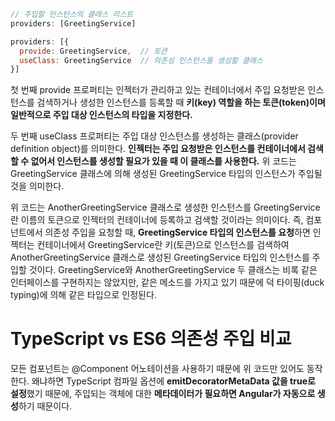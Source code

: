 ```js
// 주입할 인스턴스의 클래스 리스트
providers: [GreetingService]
```

```js
providers: [{
  provide: GreetingService,  // 토큰
  useClass: GreetingService  // 의존성 인스턴스를 생성할 클래스
}]
```

첫 번째 provide 프로퍼티는 인젝터가 관리하고 있는 컨테이너에서 주입 요청받은 인스턴스를 검색하거나 생성한 인스턴스를 등록할 때 **키(key) 역할을 하는 토큰(token)이며 일반적으로 주입 대상 인스턴스의 타입을 지정한다.**

두 번째 useClass 프로퍼티는 주입 대상 인스턴스를 생성하는 클래스(provider definition object)를 의미한다. **인젝터는 주입 요청받은 인스턴스를 컨테이너에서 검색할 수 없어서 인스턴스를 생성할 필요가 있을 때 이 클래스를 사용한다.** 위 코드는 GreetingService 클래스에 의해 생성된 GreetingService 타입의 인스턴스가 주입될 것을 의미한다.

위 코드는 AnotherGreetingService 클래스로 생성한 인스턴스를 GreetingService란 이름의 토큰으로 인젝터의 컨테이너에 등록하고 검색할 것이라는 의미이다. 즉, 컴포넌트에서 의존성 주입을 요청할 때, **GreetingService 타입의 인스턴스를 요청**하면 인젝터는 컨테이너에서 GreetingService란 키(토큰)으로 인스턴스를 검색하여 AnotherGreetingService 클래스로 생성된 GreetingService 타입의 인스턴스를 주입할 것이다. GreetingService와 AnotherGreetingService 두 클래스는 비록 같은 인터페이스를 구현하지는 않았지만, 같은 메소드를 가지고 있기 때문에 덕 타이핑(duck typing)에 의해 같은 타입으로 인정된다.

# TypeScript vs ES6 의존성 주입 비교

모든 컴포넌트는 @Component 어노테이션을 사용하기 때문에 위 코드만 있어도 동작한다.
왜냐하면 TypeScript 컴파일 옵션에 **emitDecoratorMetaData 값을 true로 설정**했기 때문에, 주입되는 객체에 대한 **메타데이터가 필요하면 Angular가 자동으로 생성**하기 때문이다.